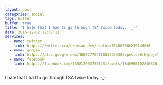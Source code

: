 ```yaml
---
layout: post
categories: social
tags: buffer
buffer: true
title: "I hate that I had to go through TSA twice today. -_-"
date: 2016-12-02 12:37:11
services: 
  - name: twitter
    link: https://twitter.com/cramsan_dev/status/804807880239149056
  - name: google
    link: https://plus.google.com/106027709116533359385/posts/8rNvpejmYpM
  - name: facebook
    link: https://facebook.com/1658129037803451/posts/1840990102850676
---
```


I hate that I had to go through TSA twice today. -_-
